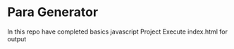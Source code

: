 # Para Generator
In this repo have completed basics javascript Project
Execute index.html for output
